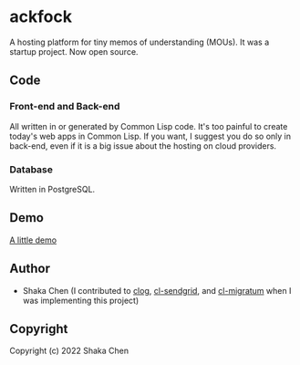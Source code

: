 # ackfock

A hosting platform for tiny memos of understanding (MOUs).
It was a startup project. Now open source.


## Code
### Front-end and Back-end
All written in or generated by Common Lisp code.
It's too painful to create today's web apps in Common Lisp. If you want, I suggest you do so only in back-end, even if it is a big issue about the hosting on cloud providers.

### Database
Written in PostgreSQL.

## Demo
[A little demo](https://www.youtube.com/watch?v=Om2LGQHShcI)

## Author

* Shaka Chen (I contributed to [clog](https://github.com/rabbibotton/clog), [cl-sendgrid](https://github.com/vindarel/cl-sendgrid), and [cl-migratum](https://github.com/dnaeon/cl-migratum) when I was implementing this project)

## Copyright

Copyright (c) 2022 Shaka Chen

